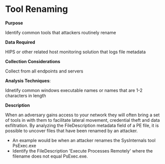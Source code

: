 # Tool Renaming

**Purpose**

Identify common tools that attackers routinely rename

**Data Required**

HIPS or other related host monitoring solution that logs file metadata

**Collection Considerations**

Collect from all endpoints and servers

**Analysis Techniques**: 

Idnetify common windows executable names or names that are 1-2 characters in length

**Description**

When an adversary gains access to your network they will often bring a set of tools in with them to facilitate lateral movement, credential theft and data exfiltration.  By analyzing the FileDescription metadata field of a PE file, it is possible to uncover files that have been renamed by an attacker.

* An example would be when an attacker renames the SysInternals tool PsExec.exe
* Identify the FileDescription 'Execute Processes Remotely' where the filename does not equal PsExec.exe.
